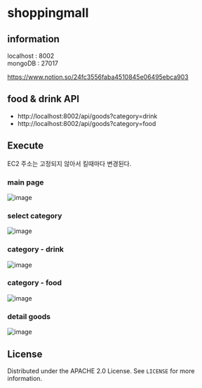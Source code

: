 # shoppingmall

## information
localhost : 8002 <br>
mongoDB : 27017 <br>

https://www.notion.so/24fc3556faba4510845e06495ebca903

## food & drink API<br>
- http://localhost:8002/api/goods?category=drink<br>
- http://localhost:8002/api/goods?category=food

## Execute
EC2 주소는 고정되지 않아서 킬때마다 변경된다.

### main page
![image](https://user-images.githubusercontent.com/70627982/145052026-d6cc9f5f-96cd-4f51-9ec3-2e6bf23f85b0.png)

### select category
![image](https://user-images.githubusercontent.com/70627982/145027207-e8a7c123-d1d5-4a4e-a66b-3c306d3ad57b.png)

### category - drink
![image](https://user-images.githubusercontent.com/70627982/145027256-af31c865-4c88-4648-ad9a-a5ebcf9db443.png)

### category - food
![image](https://user-images.githubusercontent.com/70627982/145027306-3985cb47-8d45-4a4e-a43f-7f5525c0562c.png)

### detail goods
![image](https://user-images.githubusercontent.com/70627982/145027604-53e8f749-81f4-4650-bad3-b89581551072.png)


## License
Distributed under the APACHE 2.0 License. See `LICENSE` for more information.
